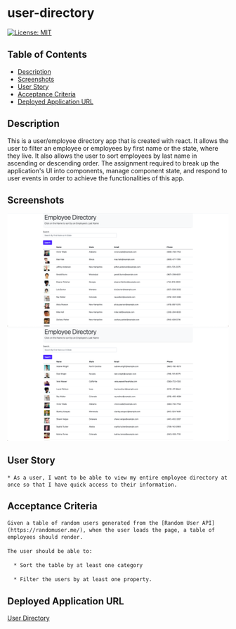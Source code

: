 # user-directory


[![License: MIT](https://img.shields.io/badge/License-MIT-yellow.svg)](https://opensource.org/licenses/MIT)


## Table of Contents
- [Description](#Description)
- [Screenshots](#Screenshots)
- [User Story](#User-Story)
- [Acceptance Criteria](#Acceptance-Criteria)
- [Deployed Application URL](#Deployed-Application-URL)


## Description 
This is a user/employee directory app that is created with react. It allows the user to filter an employee or employees by first name or the state, where they live. It also allows the user to sort employees by last name in ascending or descending order. The assignment required to break up the application's UI into components, manage component state, and respond to user events in order to achieve the functionalities of this app. 


## Screenshots
![alt text](public/images/final-page-1.png)
![alt text](public/images/final-page-2.png)


## User Story 
```
* As a user, I want to be able to view my entire employee directory at once so that I have quick access to their information.
```


## Acceptance Criteria
```
Given a table of random users generated from the [Random User API](https://randomuser.me/), when the user loads the page, a table of employees should render. 

The user should be able to:

  * Sort the table by at least one category

  * Filter the users by at least one property.
```


## Deployed Application URL 
[User Directory](https://user-directory-app-deployed.herokuapp.com/)